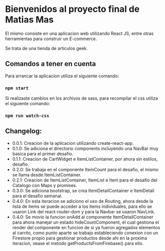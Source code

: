 # Bienvenidos al proyecto final de Matias Mas

El mismo consiste en una aplicacion web utilizando React JS, entre otras herramientas para construir un E-commerce.

Se trata de una tienda de articulos geek.

## Comandos a tener en cuenta

Para arrancar la aplicacion utiliza el siguiente comando:
### `npm start`

Si realizaste cambios en los archivos de sass, para recompilar el css utiliza el siguiente comando:
### `npm run watch-css` 

## Changelog:

- 0.0.1: Creacion de la aplicacion utilizando create-react-app.
- 0.1.0: Se adiciona el directorio components incluyendo una NavBar muy basica para el primer desafio.
- 0.1.1: Creacion de CartWidget e ItemListContainer, por ahora sin estilos, desafio.
- 0.2.0: Se trabaja en el componente ItemCount para el desafio, el mismo se llama desde ItemListContainer. 
- 0.2.1: Creacion de ItemListContainer, ItemList e Item para el desafio del Catalogo con Maps y promises.
- 0.3.0: Se adiciona bootstrap, se crea ItemDetailContainer e ItemDetail para el desafio semanal.
- 0.4.0: En esta iteracion se adiciono el uso de Routing, ahora desde la lista de items se puede acceder a los items individuales, para ello se usaron Link del react-router-dom y para la Navbar se usaron NavLink.
- 0.4.0: Se movio la funcion onAdd al componente ItemDetailContainer para ahora manejar un estado hideCountComponent, el cual gestiona el render del componente en funcion de si ya fueron agregados elementos al carrito, como punto aparte se trabajo estableciendo conexion con un Firestore propio para gestionar productos desde ahi en la proxima iteracion, vease el metodo getProductsFromFirebase() para ello.